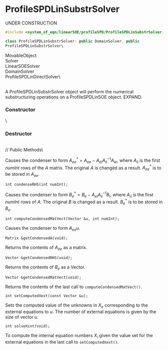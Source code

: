 # ProfileSPDLinSubstrSolver

UNDER CONSTRUCTION


```cpp
#include <system_of_eqn/linearSOE/profileSPD/ProfileSPDLinSubstrSolver.h>

class ProfileSPDLinSubstrSolver: public DomainSolver, public
ProfileSPDLinSubstrSolver\
```

MovableObject\
Solver\
LinearSOESolver\
DomainSolver\
ProfileSPDLinDirectSolver\

\
A ProfileSPDLinSubstrSolver object will perform the numerical
substructuring operations on a ProfileSPDLinSOE object. EXPAND.

### Constructor

\
### Destructor

\
// Public Methods\




Causes the condenser to form
$A_{ee}^* = A_{ee} -A_{ei} A_{ii}^{-1} A_{ie}$, where $A_{ii}$ is the
first *numInt* rows of the $A$ matrix. The original $A$ is changed as a
result. $A_{ee}^*$ is to be stored in $A_{ee}$.

```{.cpp}
int condenseRHS(int numInt);
```

Causes the condenser to form $B_e^* = B_e - A_{ei} A_{ii}^{-1} B_i$,
where $A_{ii}$ is the first *numInt* rows of $A$. The original $B$ is
changed as a result. $B_e^*$ is to be stored in $B_e$.

```{.cpp}
int computeCondensedMatVect(Vector &u, int numInt);
```

Causes the condenser to form $A_{ee} u$.

```{.cpp}
Matrix &getCondensedA(void);
```

Returns the contents of $A_{ee}$ as a matrix.

```{.cpp}
Vector &getCondensedRHS(void);
```

Returns the contents of $B_e$ as a Vector.

```{.cpp}
Vector &getCondensedMatVect(void);
```

Returns the contents of the last call to `computeCondensedMatVect()`.

```{.cpp}
int setComputedXext(const Vector &u);
```

Sets the computed value of the unknowns in $X_e$ corresponding to the
external equations to *u*. The number of external equations is given by
the size of vector $u$.

```{.cpp}
int solveXint(void);
```

To compute the internal equation numbers $X_i$ given the value set for
the external equations in the last call to `setComputedXext()`.
